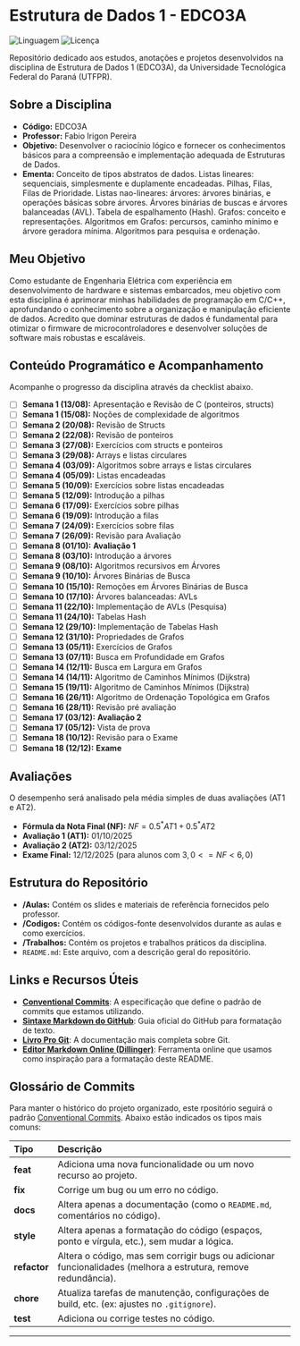 # Estrutura de Dados 1 - EDCO3A

![Linguagem](https://img.shields.io/badge/Linguagem-C-blue.svg)
![Licença](https://img.shields.io/badge/Licen%C3%A7a-MIT-green.svg)

Repositório dedicado aos estudos, anotações e projetos desenvolvidos na disciplina de Estrutura de Dados 1 (EDCO3A), da Universidade Tecnológica Federal do Paraná (UTFPR).

## Sobre a Disciplina

- **Código:** EDCO3A
- **Professor:** Fabio Irigon Pereira
- **Objetivo:** Desenvolver o raciocínio lógico e fornecer os conhecimentos básicos para a compreensão e implementação adequada de Estruturas de Dados.
- **Ementa:** Conceito de tipos abstratos de dados. Listas lineares: sequenciais, simplesmente e duplamente encadeadas. Pilhas, Filas, Filas de Prioridade. Listas nao-lineares: árvores: árvores binárias, e operações básicas sobre árvores. Árvores binárias de buscas e árvores balanceadas (AVL). Tabela de espalhamento (Hash). Grafos: conceito e representações. Algoritmos em Grafos: percursos, caminho mínimo e árvore geradora mínima. Algoritmos para pesquisa e ordenação.

## Meu Objetivo

Como estudante de Engenharia Elétrica com experiência em desenvolvimento de hardware e sistemas embarcados, meu objetivo com esta disciplina é aprimorar minhas habilidades de programação em C/C++, aprofundando o conhecimento sobre a organização e manipulação eficiente de dados. Acredito que dominar estruturas de dados é fundamental para otimizar o firmware de microcontroladores e desenvolver soluções de software mais robustas e escaláveis.

## Conteúdo Programático e Acompanhamento

Acompanhe o progresso da disciplina através da checklist abaixo.

- [ ] **Semana 1 (13/08):** Apresentação e Revisão de C (ponteiros, structs)
- [ ] **Semana 1 (15/08):** Noções de complexidade de algoritmos
- [ ] **Semana 2 (20/08):** Revisão de Structs
- [ ] **Semana 2 (22/08):** Revisão de ponteiros
- [ ] **Semana 3 (27/08):** Exercícios com structs e ponteiros
- [ ] **Semana 3 (29/08):** Arrays e listas circulares
- [ ] **Semana 4 (03/09):** Algoritmos sobre arrays e listas circulares
- [ ] **Semana 4 (05/09):** Listas encadeadas
- [ ] **Semana 5 (10/09):** Exercícios sobre listas encadeadas
- [ ] **Semana 5 (12/09):** Introdução a pilhas
- [ ] **Semana 6 (17/09):** Exercícios sobre pilhas
- [ ] **Semana 6 (19/09):** Introdução a filas
- [ ] **Semana 7 (24/09):** Exercícios sobre filas
- [ ] **Semana 7 (26/09):** Revisão para Avaliação
- [ ] **Semana 8 (01/10):** **Avaliação 1**
- [ ] **Semana 8 (03/10):** Introdução a árvores
- [ ] **Semana 9 (08/10):** Algoritmos recursivos em Árvores
- [ ] **Semana 9 (10/10):** Árvores Binárias de Busca
- [ ] **Semana 10 (15/10):** Remoções em Árvores Binárias de Busca
- [ ] **Semana 10 (17/10):** Árvores balanceadas: AVLs
- [ ] **Semana 11 (22/10):** Implementação de AVLs (Pesquisa)
- [ ] **Semana 11 (24/10):** Tabelas Hash
- [ ] **Semana 12 (29/10):** Implementação de Tabelas Hash
- [ ] **Semana 12 (31/10):** Propriedades de Grafos
- [ ] **Semana 13 (05/11):** Exercícios de Grafos
- [ ] **Semana 13 (07/11):** Busca em Profundidade em Grafos
- [ ] **Semana 14 (12/11):** Busca em Largura em Grafos
- [ ] **Semana 14 (14/11):** Algoritmo de Caminhos Mínimos (Dijkstra)
- [ ] **Semana 15 (19/11):** Algoritmo de Caminhos Mínimos (Dijkstra)
- [ ] **Semana 16 (26/11):** Algoritmo de Ordenação Topológica em Grafos
- [ ] **Semana 16 (28/11):** Revisão pré avaliação
- [ ] **Semana 17 (03/12):** **Avaliação 2**
- [ ] **Semana 17 (05/12):** Vista de prova
- [ ] **Semana 18 (10/12):** Revisão para o Exame
- [ ] **Semana 18 (12/12):** **Exame**

## Avaliações

O desempenho será analisado pela média simples de duas avaliações (AT1 e AT2).

- **Fórmula da Nota Final (NF):** $NF=0.5^{*}AT1+0.5^{*}AT2$
- **Avaliação 1 (AT1):** 01/10/2025
- **Avaliação 2 (AT2):** 03/12/2025
- **Exame Final:** 12/12/2025 (para alunos com $3,0<=NF<6,0$)

## Estrutura do Repositório

- **/Aulas:** Contém os slides e materiais de referência fornecidos pelo professor.
- **/Codigos:** Contém os códigos-fonte desenvolvidos durante as aulas e como exercícios.
- **/Trabalhos:** Contém os projetos e trabalhos práticos da disciplina.
- `README.md`: Este arquivo, com a descrição geral do repositório.

## Links e Recursos Úteis

- **[Conventional Commits][conventional-commits]**: A especificação que define o padrão de commits que estamos utilizando.
- **[Sintaxe Markdown do GitHub][github-markdown]**: Guia oficial do GitHub para formatação de texto.
- **[Livro Pro Git][pro-git-book]**: A documentação mais completa sobre Git.
- **[Editor Markdown Online (Dillinger)][dillinger-editor]**: Ferramenta online que usamos como inspiração para a formatação deste README.

## Glossário de Commits

Para manter o histórico do projeto organizado, este rpositório seguirá o padrão [Conventional Commits][conventional-commits]. Abaixo estão indicados os tipos mais comuns:

| Tipo         | Descrição                                                                                                      |
| :----------- | :------------------------------------------------------------------------------------------------------------- |
| **feat**     | Adiciona uma nova funcionalidade ou um novo recurso ao projeto.                                                |
| **fix**      | Corrige um bug ou um erro no código.                                                                           |
| **docs**     | Altera apenas a documentação (como o `README.md`, comentários no código).                                      |
| **style**    | Altera apenas a formatação do código (espaços, ponto e vírgula, etc.), sem mudar a lógica.                     |
| **refactor** | Altera o código, mas sem corrigir bugs ou adicionar funcionalidades (melhora a estrutura, remove redundância). |
| **chore**    | Atualiza tarefas de manutenção, configurações de build, etc. (ex: ajustes no `.gitignore`).                    |
| **test**     | Adiciona ou corrige testes no código.                                                                          |

---

[//]: # "Seção de links de referência para manter o documento limpo"
[conventional-commits]: https://www.conventionalcommits.org/pt-br/v1.0.0/
[github-markdown]: https://docs.github.com/pt/get-started/writing-on-github/getting-started-with-writing-and-formatting-on-github/basic-writing-and-formatting-syntax
[pro-git-book]: https://git-scm.com/book/pt-br/v2
[dillinger-editor]: https://dillinger.io/
